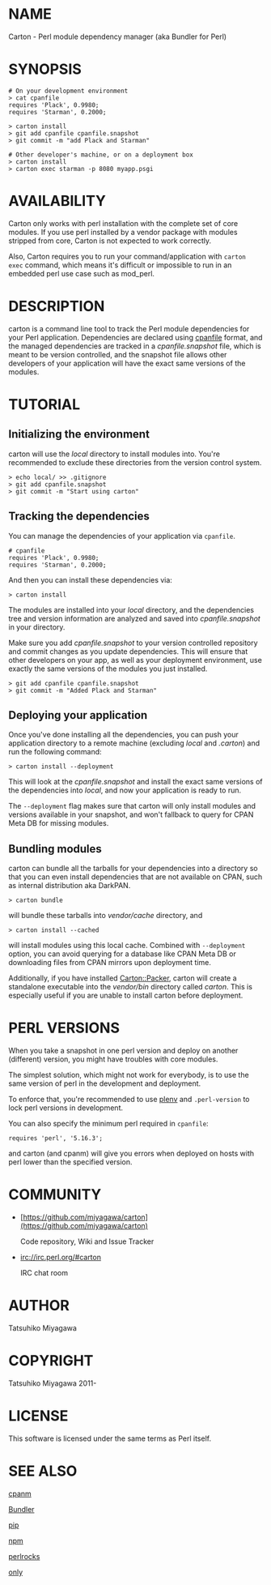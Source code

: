 # NAME

Carton - Perl module dependency manager (aka Bundler for Perl)

# SYNOPSIS

    # On your development environment
    > cat cpanfile
    requires 'Plack', 0.9980;
    requires 'Starman', 0.2000;

    > carton install
    > git add cpanfile cpanfile.snapshot
    > git commit -m "add Plack and Starman"

    # Other developer's machine, or on a deployment box
    > carton install
    > carton exec starman -p 8080 myapp.psgi

# AVAILABILITY

Carton only works with perl installation with the complete set of core
modules. If you use perl installed by a vendor package with modules
stripped from core, Carton is not expected to work correctly.

Also, Carton requires you to run your command/application with
`carton exec` command, which means it's difficult or impossible to
run in an embedded perl use case such as mod\_perl.

# DESCRIPTION

carton is a command line tool to track the Perl module dependencies
for your Perl application. Dependencies are declared using [cpanfile](http://search.cpan.org/perldoc?cpanfile)
format, and the managed dependencies are tracked in a
_cpanfile.snapshot_ file, which is meant to be version controlled,
and the snapshot file allows other developers of your application will
have the exact same versions of the modules.

# TUTORIAL

## Initializing the environment

carton will use the _local_ directory to install modules into. You're
recommended to exclude these directories from the version control
system.

    > echo local/ >> .gitignore
    > git add cpanfile.snapshot
    > git commit -m "Start using carton"

## Tracking the dependencies

You can manage the dependencies of your application via `cpanfile`.

    # cpanfile
    requires 'Plack', 0.9980;
    requires 'Starman', 0.2000;

And then you can install these dependencies via:

    > carton install

The modules are installed into your _local_ directory, and the
dependencies tree and version information are analyzed and saved into
_cpanfile.snapshot_ in your directory.

Make sure you add _cpanfile.snapshot_ to your version controlled repository
and commit changes as you update dependencies. This will ensure that
other developers on your app, as well as your deployment environment,
use exactly the same versions of the modules you just installed.

    > git add cpanfile cpanfile.snapshot
    > git commit -m "Added Plack and Starman"

## Deploying your application

Once you've done installing all the dependencies, you can push your
application directory to a remote machine (excluding _local_ and
_.carton_) and run the following command:

    > carton install --deployment

This will look at the _cpanfile.snapshot_ and install the exact same
versions of the dependencies into _local_, and now your application
is ready to run.

The `--deployment` flag makes sure that carton will only install
modules and versions available in your snapshot, and won't fallback to
query for CPAN Meta DB for missing modules.

## Bundling modules

carton can bundle all the tarballs for your dependencies into a
directory so that you can even install dependencies that are not
available on CPAN, such as internal distribution aka DarkPAN.

    > carton bundle

will bundle these tarballs into _vendor/cache_ directory, and

    > carton install --cached

will install modules using this local cache. Combined with
`--deployment` option, you can avoid querying for a database like
CPAN Meta DB or downloading files from CPAN mirrors upon deployment
time.

Additionally, if you have installed [Carton::Packer](http://search.cpan.org/perldoc?Carton::Packer),
carton will create a standalone executable into the _vendor/bin_ directory
called *carton*.  This is especially useful if you are unable to install carton before deployment.

# PERL VERSIONS

When you take a snapshot in one perl version and deploy on another
(different) version, you might have troubles with core modules.

The simplest solution, which might not work for everybody, is to use
the same version of perl in the development and deployment.

To enforce that, you're recommended to use [plenv](http://search.cpan.org/perldoc?plenv) and
`.perl-version` to lock perl versions in development.

You can also specify the minimum perl required in `cpanfile`:

    requires 'perl', '5.16.3';

and carton (and cpanm) will give you errors when deployed on hosts
with perl lower than the specified version.

# COMMUNITY

- [https://github.com/miyagawa/carton](https://github.com/miyagawa/carton)

    Code repository, Wiki and Issue Tracker

- [irc://irc.perl.org/\#carton](irc://irc.perl.org/\#carton)

    IRC chat room

# AUTHOR

Tatsuhiko Miyagawa

# COPYRIGHT

Tatsuhiko Miyagawa 2011-

# LICENSE

This software is licensed under the same terms as Perl itself.

# SEE ALSO

[cpanm](http://search.cpan.org/perldoc?cpanm)

[Bundler](http://gembundler.com/)

[pip](http://pypi.python.org/pypi/pip)

[npm](http://npmjs.org/)

[perlrocks](https://github.com/gugod/perlrocks)

[only](http://search.cpan.org/perldoc?only)
